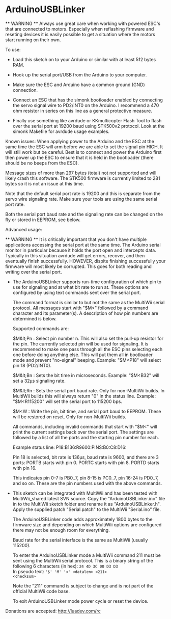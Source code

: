 ArduinoUSBLinker
================

 ** WARNING **
   Always use great care when working with powered ESC's that are connected
   to motors. Especially when reflashing firmware and reseting devices it is
   easily possible to get a situation where the motors start running on their
   own.

To use:

 * Load this sketch on to your Arduino or similar with at least 512 bytes
   RAM.

 * Hook up the serial port/USB from the Arduino to your computer.

 * Make sure the ESC and Arduino have a common ground (GND) connection.

 * Connect an ESC that has the simonk bootloader enabled by connecting the
   servo signal wire to PD2/INT0 on the Arduino. I recommend a 470 ohm resistor
   in series on this line as a general protective measure.

 * Finally use something like avrdude or KKmulticopter Flash Tool to flash over
   the serial port at 19200 baud using STK500v2 protocol. Look at the simonk
   Makefile for avrdude usage examples.


Known issues:
  When applying power to the Arduino and the ESC at the same time the ESC will
  arm before we are able to set the signal pin HIGH. It will still work but be
  careful. Best is to connect and power the Arduino first then power up the
  ESC to ensure that it is held in the bootloader (there should be no beeps
  from the ESC).

  Message sizes of more than 297 bytes (total) not not supported and will
  likely crash this software. The STK500 firmware is currently limited to 281
  bytes so it is not an issue at this time.

  Note that the default serial port rate is 19200 and this is separate from
  the servo wire signaling rate. Make sure your tools are using the same
  serial port rate.

  Both the serial port baud rate and the signaling rate can be changed on the
  fly or stored in EEPROM, see below.


Advanced usage:

 ** WARNING ** It is critically important that you don't have multiple
   applications accessing the serial port at the same time. The Arduino serial
   monitor in particular because it holds the port open and intercepts data.
   Typically in this situation avrdude will get errors, recover, and then
   eventually finish successfully. HOWEVER, dispite finishing successfully your
   firmware will most likely be corrupted. This goes for both reading and
   writing over the serial port.

 * The ArduinoUSBLinker supports run-time configuration of which pin to use for
   signaling and at what bit rate to run at. These options are configured by
   using text commands sent over the serial port.

   The command format is similar to but not the same as the MultiWii serial
   protocol. All messages start with "$M&lt;" followed by a command character
   and its parameter(s). A description of how pin numbers are determined is
   below.

   Supported commands are:

   $M&lt;Pn : Select pin number n. This will also set the pull-up resistor for
              the pin. The currently selected pin will be used for signaling.
              It is recommened to make one pass through all the ESC pins
              selecting each one before doing anything else. This will put them
              all in bootloader mode and prevent "no-signal" beeping.
              Example: "$M&lt;P18" will select pin 18 (PD2/INT0).

   $M&lt;Bn : Sets the bit time in microseconds.
              Example: "$M&lt;B32" will set a 32µs signaling rate.

   $M&lt;Rn : Sets the serial port baud rate. Only for non-MultiWii builds. In
              MultiWii builds this will always return "0" in the status line.
              Example: "$M&lt;R115200" will set the serial port to 115200 bps.

   $M&lt;W  : Write the pin, bit time, and serial port baud to EEPROM. These
              will be restored on reset. Only for non-MultiWii builds.

   All commands, including invalid commands that start with "$M&lt;" will
   print the current settings back over the serial port. The settings are
   followed by a list of all the ports and the starting pin number for each.

   Example status line:
   P18:B136:R9600:PINS:B0:C8:D16:

   Pin 18 is selected, bit rate is 136µs, baud rate is 9600, and there are
   3 ports:
   PORTB starts with pin 0.
   PORTC starts with pin 8.
   PORTD starts with pin 16.

   This indicates pin 0-7 is PB0..7, pin 8-15 is PC0..7, pin 16-24 is PD0..7,
   and so on. These are the pin numbers used with the above commands.

 * This sketch can be integrated with MultiWii and has been tested with
   MultiWii\_shared latest SVN source. Copy the "ArduinoUSBLinker.ino" file in
   to the MultiWii sketch folder and rename it as "ArduinoUSBLinker.h". Apply
   the supplied patch "Serial.patch" to the MultiWii "Serial.ino" file.

   The ArduinoUSBLinker code adds approximately 1800 bytes to the firmware size
   and depending on which MultiWii options are configured there may not be
   enough room for everything.

   Baud rate for the serial interface is the same as MultiWii (usually 115200).
   
   To enter the ArduinoUSBLinker mode a MultiWii command 211 must be sent using
   the MultiWii serial protocol. This is a binary string of the following
   6 characters (in hex): <code>24 4D 3C 00 D3 D3</code><br>
   In pseudo text:
   <code>'$' 'M' '&lt;' &lt;datalen&gt; &lt;211&gt; &lt;checksum&gt;</code>

   Note the "211" command is subject to change and is not part of the official
   MultiWii code base.

   To exit ArduinoUSBLinker mode power cycle or reset the device.

Donations are accepted: http://luadev.com/rc
